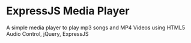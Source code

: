 # ExpressJS Media Player
A simple media player to play mp3 songs and MP4 Videos using HTML5 Audio Control, jQuery, ExpressJS
